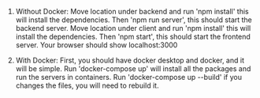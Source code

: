 1. Without Docker:
    Move location under backend and run 'npm install' this will install the dependencies. Then 'npm run server', this should start the backend server.
    Move location under client and run 'npm install' this will install the dependencies. Then 'npm start', this should start the frontend server.
    Your browser should show localhost:3000

2. With Docker:
    First, you should have docker desktop and docker, and it will be simple.
    Run 'docker-compose up' will install all the packages and run the servers in containers.
    Run 'docker-compose up --build' if you changes the files, you will need to rebuild it.
